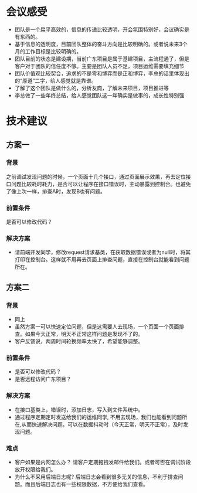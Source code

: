 # 会议感受
- 团队是一个扁平高效的，信息的传递比较透明，开会氛围特别好，会议确实是有东西的。
- 基于信息的透明度，目前团队整体的奋斗方向是比较明确的。或者说未来3个月的工作目标是比较明确的。
- 团队目前的状态是建设期，当前广东项目是属于基建项目，主流程通了，但是客户对于团队的信任度不够。主要是团队人员不足，项目运维需要填充细节
- 团队价值观比较契合，追求的不是零和博弈而是正和博弈，李总的话里体现出的“厚道”二字，给人感觉就是靠谱。
- 了解了这个团队是做什么的，分析友商，了解未来项目，项目推进等
- 李总做了一些年终总结，给人感觉团队这一年确实是做事的，成长性特别强

# 技术建议
## 方案一
### 背景
之前调试发现问题的时候，一个页面十几个接口，通过页面展示效果，再去定位接口问题比较耗时耗力，是否可以让程序在接口错误时，主动暴露到控制台。也避免了像上次一样，排查A时，发现B也有问题。
### 前置条件
是否可以修改代码？
### 解决方案
- 请前端开发同学，修改request请求基类，在获取数据错误或者为null时，将其打印在控制台。这样就不用再去页面上排查问题，直接在控制台就能看到问题所在。


## 方案二
### 背景
- 同上
- 虽然方案一可以快速定位问题，但是这需要人去现场，一个页面一个页面排查。如果今天正常，明天不正常这样问题是发现不了的。
- 客户反馈说，两周时间轮换频率太快了，希望能够调整。
### 前置条件
- 是否可以修改代码？
- 是否远程访问广东项目？
### 解决方案
- 在接口基类上，错误时，添加日志，写入到文件系统中。
- 通过程序定期定时发送给我们的运维同学, 不用去现场，我们也能看到问题所在,从而快速解决问题。可以在数据抖动时（今天正常，明天不正常），及时发现问题。
### 难点
- 客户如果是内网怎么办？ 请客户定期拖拽发邮件给我们。或者可否在调试阶段放开权限给我们。
- 为什么不采用后端日志呢? 后端日志会看到很多无关的信息，不利于排查问题。而且后端日志也有一些权限数据，不方便给我们查看。
